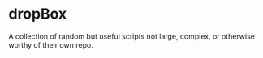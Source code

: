 dropBox
=======

A collection of random but useful scripts not large, complex, or otherwise worthy of their own repo.

